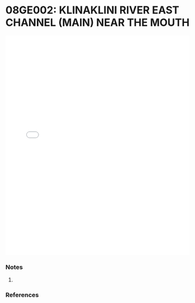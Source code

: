 # 08GE002: KLINAKLINI RIVER EAST CHANNEL (MAIN) NEAR THE MOUTH

<iframe src="/_static/stations/08GE002_fdc.html" width="100%" height="600" frameborder="0"></iframe>

### Notes
1. 

### References

